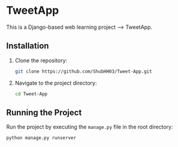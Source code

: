 
# TweetApp

This is a Django-based web learning project --> TweetApp.

## Installation

1. Clone the repository:
   ```sh
   git clone https://github.com/ShubHH03/Tweet-App.git
   ```
2. Navigate to the project directory:
   ```sh
   cd Tweet-App
   ```

## Running the Project

Run the project by executing the `manage.py` file in the root directory:
   ```sh
   python manage.py runserver
   ```
